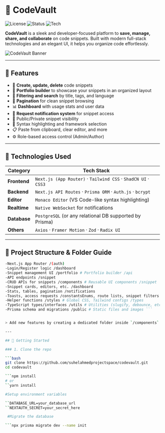 # 🚀 CodeVault

![License](https://img.shields.io/github/license/suhelahmedprojectspace/codevault?style=flat-square)
![Status](https://img.shields.io/badge/status-active-brightgreen?style=flat-square)
![Tech](https://img.shields.io/badge/built%20with-Next.js%20%7C%20Prisma%20%7C%20TailwindCSS%20%7C%20ShadCN-informational?style=flat-square)

**CodeVault** is a sleek and developer-focused platform to **save, manage, share, and collaborate** on code snippets. Built with modern full-stack technologies and an elegant UI, it helps you organize code effortlessly.

![CodeVault Banner](https://your-image-url/banner.png) <!-- Replace this with a real image URL -->

---

## 🌟 Features

- 🧩 **Create, update, delete** code snippets
- 🧠 **Portfolio builder** to showcase your snippets in an organized layout
- 🎯 **Filtering and search** by title, tags, and language
- 🔄 **Pagination** for clean snippet browsing
- 📊 **Dashboard** with usage stats and user data
- 📩 **Request notification system** for snippet access
- 🔐 Public/Private snippet visibility
- 🎨 Syntax highlighting and framework selection
- 📋 Paste from clipboard, clear editor, and more
- ⚙️ Role-based access control (Admin/Author)

---

## 🧪 Technologies Used

| Category           | Tech Stack                                                                 |
|--------------------|----------------------------------------------------------------------------|
| **Frontend**       | `Next.js (App Router)` · `Tailwind CSS` · `ShadCN UI` · `CSS3`            |
| **Backend**        | `Next.js API Routes` · `Prisma ORM` · `Auth.js` · `bcrypt`                |
| **Editor**         | `Monaco Editor` (VS Code-like syntax highlighting)                        |
| **Realtime**       | `Native WebSocket` for notifications                                      |
| **Database**       | `PostgreSQL` (or any relational DB supported by Prisma)                   |
| **Others**         | `Axios` · `Framer Motion` · `Zod` · `Radix UI`                            |

---

## 📁 Project Structure & Folder Guide

```bash /app 
-Next.js App Router /(auth)
-Login/Register logic /dashboard
-Snippet management UI /portfolio # Portfolio builder /api
-API endpoints /snippet
-CRUD APIs for snippets /components # Reusable UI components /snippet
-Snippet cards, editors, etc. /dashboard
-Stats, tables, pagination /notifications
-Toasts, access requests /constantsEnums, route lists, snippet filters /lib
-Helper functions /styles # Global CSS, Tailwind configs /types
-TypeScript types/interfaces /utils # Utilities (slugify, debounce, etc.) /prisma
-Prisma schema and migrations /public # Static files and images ``` 


> Add new features by creating a dedicated folder inside `/components` or `/app` and keep it modular.

---

## 🚀 Getting Started

### 1. Clone the repo

```bash
git clone https://github.com/suhelahmedprojectspace/codevault.git
cd codevault

```npm install
# or
``yarn install

#Setup environment variables

``DATABASE_URL=your_database_url
``NEXTAUTH_SECRET=your_secret_here

 #Migrate the database

```npx prisma migrate dev --name init
